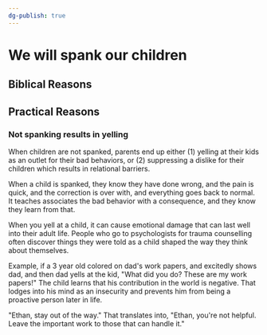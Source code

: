 ```yaml
---
dg-publish: true
---
```

# We will spank our children

## Biblical Reasons


## Practical Reasons

### Not spanking results in yelling
When children are not spanked, parents end up either (1) yelling at their kids as an outlet for their bad behaviors, or (2) suppressing a dislike for their children which results in relational barriers.

When a child is spanked, they know they have done wrong, and the pain is quick, and the correction is over with, and everything goes back to normal. It teaches associates the bad behavior with a consequence, and they know they learn from that.

When you yell at a child, it can cause emotional damage that can last well into their adult life. People who go to psychologists for trauma counselling often discover things they were told as a child shaped the way they think about themselves.

Example, if a 3 year old colored on dad's work papers, and excitedly shows dad, and then dad yells at the kid, "What did you do? These are my work papers!" The child learns that his contribution in the world is negative. That lodges into his mind as an insecurity and prevents him from being a proactive person later in life.

"Ethan, stay out of the way." That translates into, "Ethan, you're not helpful. Leave the important work to those that can handle it."